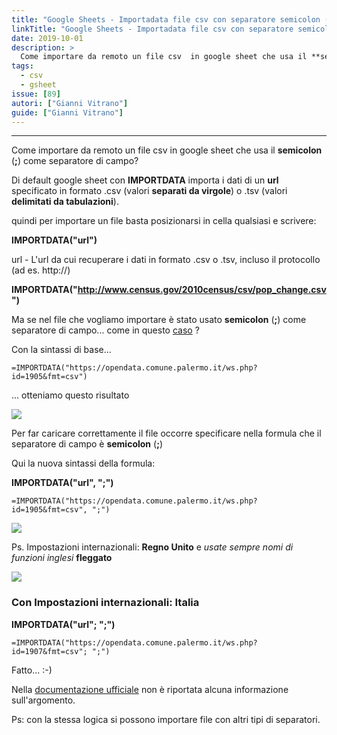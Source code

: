 ```yaml
---
title: "Google Sheets - Importadata file csv con separatore semicolon (;)"
linkTitle: "Google Sheets - Importadata file csv con separatore semicolon"
date: 2019-10-01
description: >
  Come importare da remoto un file csv  in google sheet che usa il **semicolon** (**;**) come separatore di campo.
tags:
  - csv
  - gsheet
issue: [89]
autori: ["Gianni Vitrano"]
guide: ["Gianni Vitrano"]
---
```


---

Come importare da remoto un file csv  in google sheet che usa il **semicolon** (**;**) come separatore di campo?

Di default google sheet con **IMPORTDATA**  importa i dati di un **url** specificato in formato .csv (valori **separati da virgole**) o .tsv (valori **delimitati da tabulazioni**).

quindi per importare un file  basta posizionarsi in cella qualsiasi e scrivere:

**IMPORTDATA("url")**

url - L'url da cui recuperare i dati in formato .csv o .tsv, incluso il protocollo (ad es. http://)

**IMPORTDATA("http://www.census.gov/2010census/csv/pop_change.csv")**

Ma se nel file che vogliamo importare è stato usato **semicolon** (**;**) come separatore di campo... come in questo [caso](https://opendata.comune.palermo.it/ws.php?id=1905&fmt=csv) ?

Con la sintassi di base...

`=IMPORTDATA("https://opendata.comune.palermo.it/ws.php?id=1905&fmt=csv")`

... otteniamo questo risultato

![](https://user-images.githubusercontent.com/20488693/63928050-32803180-ca4f-11e9-84ea-56568ff8decb.png)

Per far caricare correttamente il file occorre specificare nella formula che il separatore di campo è **semicolon** (**;**)

Qui la nuova sintassi della formula:

**IMPORTDATA("url", ";")**

`=IMPORTDATA("https://opendata.comune.palermo.it/ws.php?id=1905&fmt=csv", ";")`

![](https://user-images.githubusercontent.com/20488693/63928548-074a1200-ca50-11e9-8043-ef01818d5b9e.png)

 Ps. Impostazioni internazionali: **Regno Unito** e *usate sempre nomi di funzioni inglesi* **fleggato**

![](https://user-images.githubusercontent.com/20488693/63932951-91967400-ca58-11e9-9185-5914cfcbe341.png)

### Con Impostazioni internazionali: Italia

**IMPORTDATA("url"; ";")**

`=IMPORTDATA("https://opendata.comune.palermo.it/ws.php?id=1907&fmt=csv"; ";")`

Fatto... :-)

Nella [documentazione ufficiale](https://support.google.com/docs/answer/3093335?hl=it) non è riportata alcuna informazione sull'argomento.

Ps: con la stessa logica si possono importare file con altri tipi di separatori.

